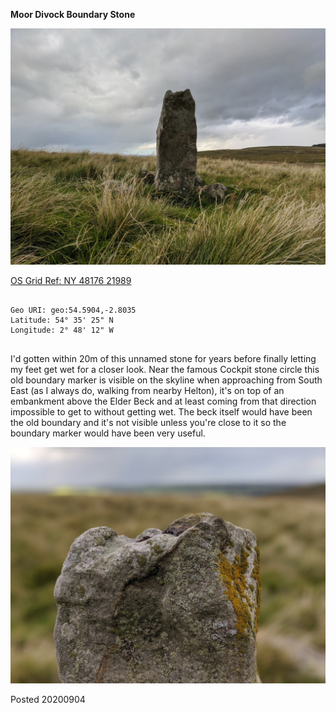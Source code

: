 **Moor Divock Boundary Stone**

![boundary_marker_1](images/boundary_marker_1.jpg)

[OS Grid Ref: NY 48176 21989](https://osmaps.ordnancesurvey.co.uk/54.59042,-2.80350,17/pin)

```

Geo URI: geo:54.5904,-2.8035
Latitude: 54° 35' 25" N 
Longitude: 2° 48' 12" W 
    
```

I'd gotten within 20m of this unnamed stone for years before finally letting my feet get wet for a closer look. Near the famous Cockpit stone circle this old boundary marker is visible on the skyline when approaching from South East (as I always do, walking from nearby Helton), it's on top of an embankment above the Elder Beck and at least coming from that direction impossible to get to without getting wet. The beck itself would have been the old boundary and it's not visible unless you're close to it so the boundary marker would have been very useful.

![boundary_marker_2](images/boundary_marker_2.jpg)

Posted 20200904